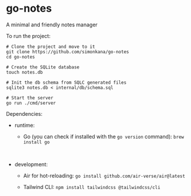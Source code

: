 # go-notes

A minimal and friendly notes manager

To run the project:

```
# Clone the project and move to it
git clone https://github.com/simonkana/go-notes
cd go-notes

# Create the SQLite database
touch notes.db

# Init the db schema from SQLC generated files
sqlite3 notes.db < internal/db/schema.sql

# Start the server
go run ./cmd/server
```

Dependencies:

- runtime:

  - Go (you can check if installed with the `go version` command): `brew install go`

<br/>

- development:

  - Air for hot-reloading: `go install github.com/air-verse/air@latest`

  - Tailwind CLI: `npm install tailwindcss @tailwindcss/cli`
